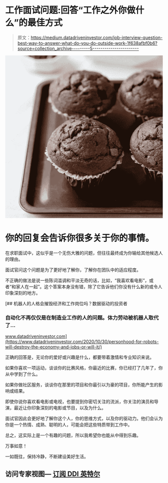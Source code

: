 # 工作面试问题:回答“工作之外你做什么”的最佳方式

> 原文：<https://medium.datadriveninvestor.com/job-interview-question-best-way-to-answer-what-do-you-do-outside-work-1f638afbf0b6?source=collection_archive---------5----------------------->

![](img/f66d3a352e15539099d8240ca47e02ca.png)

# 你的回复会告诉你很多关于你的事情。

在求职面试中，这似乎是一个无伤大雅的问题，但往往最终成为你输给其他候选人的理由。

面试官问这个问题是为了更好地了解你，了解你在团队中的适应程度。

不正确的做法是说一些陈词滥调和平淡无奇的话，比如，“我喜欢看电影”，或者“和家人在一起”。这个答案本身没有错，除了它告诉他们你没有什么新的或令人印象深刻的地方。

[](https://www.datadriveninvestor.com/2020/10/30/personhood-for-robots-will-destroy-the-economy-and-jobs-or-will-it/) [## 机器人的人格会摧毁经济和工作岗位吗？数据驱动的投资者

### 自动化不再仅仅是在制造业工作的人的问题。体力劳动被机器人取代了…

www.datadriveninvestor.com](https://www.datadriveninvestor.com/2020/10/30/personhood-for-robots-will-destroy-the-economy-and-jobs-or-will-it/) 

正确的回答是，无论你的爱好或兴趣是什么，都要带着激情和专业知识来说。

如果你喜欢一项运动，谈谈你的比赛风格，你最近的比赛，你已经打了几年了，你从中学到了什么。

如果你做社区服务，谈谈你在那里的项目和你最引以为豪的项目，你所能产生的影响或结果。

即使你说你喜欢看电影或电视，也要提到你密切关注的流派，你关注的演员和导演，最近让你印象深刻的电影或节目，以及为什么。

面试官因此会更好地了解你这个人，你的思维方式，以及你的驱动力。他们会认为你是一个热情、成熟、聪明的人，可能会把这些特质带到工作中。

总之，这实际上是一个有趣的问题，所以我希望你也能从中得到乐趣。

万事如意！

一如既往，保持冷静，不断建设美好生活。

## 访问专家视图— [订阅 DDI 英特尔](https://datadriveninvestor.com/ddi-intel)